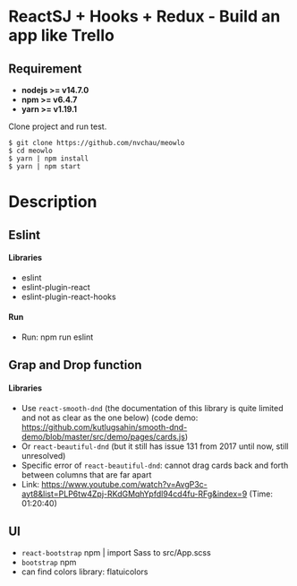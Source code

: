 # ReactSJ + Hooks + Redux - Build an app like Trello

## Requirement
* **nodejs >= v14.7.0**
* **npm >= v6.4.7**
* **yarn >= v1.19.1**

Clone project and run test.

```
$ git clone https://github.com/nvchau/meowlo
$ cd meowlo
$ yarn | npm install
$ yarn | npm start
```

# Description
## Eslint
#### Libraries
* eslint
* eslint-plugin-react
* eslint-plugin-react-hooks
#### Run
* Run: npm run eslint
## Grap and Drop function
#### Libraries
* Use `react-smooth-dnd` (the documentation of this library is quite limited and not as clear as the one below) (code demo: https://github.com/kutlugsahin/smooth-dnd-demo/blob/master/src/demo/pages/cards.js)
* Or `react-beautiful-dnd` (but it still has issue 131 from 2017 until now, still unresolved)
* Specific error of `react-beautiful-dnd`: cannot drag cards back and forth between columns that are far apart
* Link: https://www.youtube.com/watch?v=AvgP3c-ayt8&list=PLP6tw4Zpj-RKdGMqhYpfdl94cd4fu-RFg&index=9 (Time: 01:20:40)
## UI
* `react-bootstrap` npm | import Sass to src/App.scss
* `bootstrap` npm
* can find colors library: flatuicolors